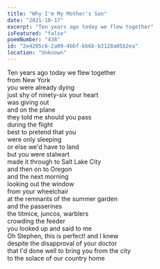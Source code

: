 ```yaml
---
title: "Why I'm My Mother's Son"
date: "2021-10-17"
excerpt: "Ten years ago today we flew together"
isFeatured: "false"
poemNumber: "438"
id: "2e4285c6-2a09-4bbf-bb6b-b3128a05b2ea"
location: "Unknown"
---
```


Ten years ago today we flew together  
from New York  
you were already dying  
just shy of ninety-six your heart  
was giving out  
and on the plane  
they told me should you pass  
during the flight  
best to pretend that you  
were only sleeping  
or else we'd have to land  
but you were stalwart  
made it through to Salt Lake City  
and then on to Oregon  
and the next morning  
looking out the window  
from your wheelchair  
at the remnants of the summer garden  
and the passerines  
the titmice, juncos, warblers  
crowding the feeder  
you looked up and said to me  
Oh Stephen, this is perfect! and I knew  
despite the disapproval of your doctor  
that I'd done well to bring you from the city  
to the solace of our country home
